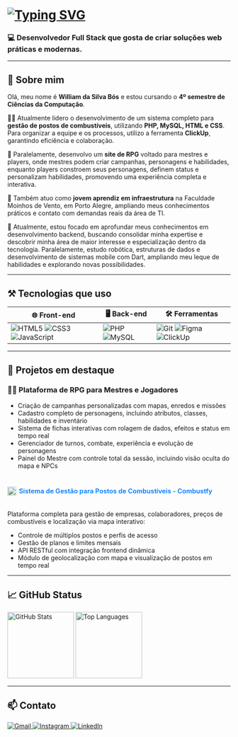 <h1>
  <a href="https://git.io/typing-svg" target="_blank" rel="noopener noreferrer">
    <img 
      src="https://readme-typing-svg.herokuapp.com?font=Capriola&pause=300&color=F0F6FC&center=false&vCenter=false&width=900&lines=👋+Ol%C3%A1,+eu+sou+o+William!" 
      alt="Typing SVG" 
    />
  </a>
</h1>




<h3>
  💻 Desenvolvedor Full Stack que gosta de criar soluções web práticas e modernas.<br>
</h3>

---

## 🧠 Sobre mim

Olá, meu nome é **William da Silva Bós** e estou cursando o **4º semestre de Ciências da Computação**.

👨‍💻 Atualmente lidero o desenvolvimento de um sistema completo para **gestão de postos de combustíveis**, utilizando **PHP, MySQL, HTML e CSS**. Para organizar a equipe e os processos, utilizo a ferramenta **ClickUp**, garantindo eficiência e colaboração.

🎲 Paralelamente, desenvolvo um **site de RPG** voltado para mestres e players, onde mestres podem criar campanhas, personagens e habilidades, enquanto players constroem seus personagens, definem status e personalizam habilidades, promovendo uma experiência completa e interativa.

💼 Também atuo como **jovem aprendiz em infraestrutura** na Faculdade Moinhos de Vento, em Porto Alegre, ampliando meus conhecimentos práticos e contato com demandas reais da área de TI.

🌱 Atualmente, estou focado em aprofundar meus conhecimentos em desenvolvimento backend, buscando consolidar minha expertise e descobrir minha área de maior interesse e especialização dentro da tecnologia. Paralelamente, estudo robótica, estruturas de dados e desenvolvimento de sistemas mobile com Dart, ampliando meu leque de habilidades e explorando novas possibilidades.



---

## ⚒️ Tecnologias que uso

| 🌐 Front-end                                                                                                            | 🖥️ Back-end                                                 | 🛠️ Ferramentas                                                                                     |
|------------------------------------------------------------------------------------------------------------------------|-------------------------------------------------------------|--------------------------------------------------------------------------------------------------|
| ![HTML5](https://img.shields.io/badge/HTML5-E34F26?style=for-the-badge&logo=html5&logoColor=white) ![CSS3](https://img.shields.io/badge/CSS3-1572B6?style=for-the-badge&logo=css3&logoColor=white) ![JavaScript](https://img.shields.io/badge/JavaScript-F7DF1E?style=for-the-badge&logo=javascript&logoColor=black) | ![PHP](https://img.shields.io/badge/PHP-777BB4?style=for-the-badge&logo=php&logoColor=white) ![MySQL](https://img.shields.io/badge/MySQL-005C84?style=for-the-badge&logo=mysql&logoColor=white) | ![Git](https://img.shields.io/badge/Git-F05032?style=for-the-badge&logo=git&logoColor=white) ![Figma](https://img.shields.io/badge/Figma-F24E1E?style=for-the-badge&logo=figma&logoColor=white) ![ClickUp](https://img.shields.io/badge/ClickUp-7B68EE?style=for-the-badge&logo=clickup&logoColor=white) |

---

## 📌 Projetos em destaque

### 🧙‍♂️ Plataforma de RPG para Mestres e Jogadores  
- Criação de campanhas personalizadas com mapas, enredos e missões  
- Cadastro completo de personagens, incluindo atributos, classes, habilidades e inventário  
- Sistema de fichas interativas com rolagem de dados, efeitos e status em tempo real  
- Gerenciador de turnos, combate, experiência e evolução de personagens  
- Painel do Mestre com controle total da sessão, incluindo visão oculta do mapa e NPCs

<h3 style="display: flex; align-items: center; gap: 10px;">



  <a href="https://combustfy.com.br" target="_blank" rel="noopener noreferrer" 
     style="display: inline-flex; align-items: center; gap: 6px; margin-left: auto; text-decoration: none; color: #007bff; font-weight: 600; font-size: 0.9em;">
    <img src="https://media.discordapp.net/attachments/1083467239338021016/1403221447165607996/2.png?ex=6896c34f&is=689571cf&hm=62f05d963f99ecef886daf15e06b7ba2d5f25bbb24a3579a8a58051f1d5ff517&=&format=webp&quality=lossless" width="20" alt="Ícone" />
    <span>Sistema de Gestão para Postos de Combustíveis - Combustfy</span>
  </a>
  
</h3>

<p>
Plataforma completa para gestão de empresas, colaboradores, preços de combustíveis e localização via mapa interativo:
</p>
<ul>
  <li>Controle de múltiplos postos e perfis de acesso</li>
  <li>Gestão de planos e limites mensais</li>
  <li>API RESTful com integração frontend dinâmica</li>
  <li>Módulo de geolocalização com mapa e visualização de postos em tempo real</li>
</ul>



---

## 📈 GitHub Status

<p>
  <img src="https://github-readme-stats.vercel.app/api?username=William-Bos&show_icons=true&theme=tokyonight" height="150" alt="GitHub Stats"/>
  <img src="https://github-readme-stats.vercel.app/api/top-langs/?username=William-Bos&layout=compact&theme=tokyonight" height="150" alt="Top Languages"/>
</p>

---

## 📫 Contato

<p>
  <a href="mailto:boswilliam56@gmail.com" target="_blank">
    <img src="https://img.shields.io/badge/Gmail-D14836?style=for-the-badge&logo=gmail&logoColor=white" alt="Gmail"/>
  </a>
  <a href="https://www.instagram.com/bos_william" target="_blank">
    <img src="https://img.shields.io/badge/Instagram-E4405F?style=for-the-badge&logo=instagram&logoColor=white" alt="Instagram"/>
  </a>
  <a href="https://www.linkedin.com/in/william-bós-1488952b4/" target="_blank">
    <img src="https://img.shields.io/badge/LinkedIn-0077B5?style=for-the-badge&logo=linkedin&logoColor=white" alt="LinkedIn"/>
  </a>
</p>
